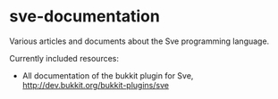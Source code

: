 sve-documentation
=================

Various articles and documents about the Sve programming language.

Currently included resources:

- All documentation of the bukkit plugin for Sve, http://dev.bukkit.org/bukkit-plugins/sve
